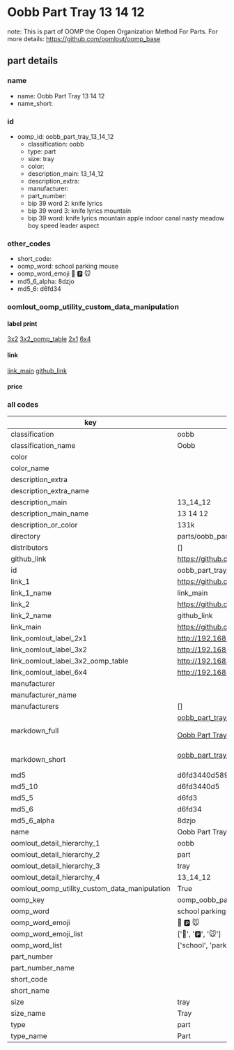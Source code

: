 # Oobb Part Tray 13 14 12  

note: This is part of OOMP the Oopen Organization Method For Parts. For more details: https://github.com/oomlout/oomp_base

##  part details





### name
* name: Oobb Part Tray 13 14 12
* name_short: 
### id
* oomp_id: oobb_part_tray_13_14_12
  * classification: oobb
  * type: part
  * size: tray
  * color: 
  * description_main: 13_14_12
  * description_extra: 
  * manufacturer: 
  * part_number: 
  * bip 39 word 2: knife lyrics
  * bip 39 word 3: knife lyrics mountain
  * bip 39 word: knife lyrics mountain apple indoor canal nasty meadow boy speed leader aspect

### other_codes
* short_code: 
* oomp_word: school parking mouse
* oomp_word_emoji :school: :parking: :mouse:
* md5_6_alpha: 8dzjo
* md5_6: d6fd34






### oomlout_oomp_utility_custom_data_manipulation
#### label print
[3x2](http://192.168.1.245:1112/?label=oomp%208dzjo)
[3x2_oomp_table](http://192.168.1.107:1112/?label=oomp%208dzjo)
[2x1](http://192.168.1.242:1112/?label=oomp%208dzjo)
[6x4](http://192.168.1.55:1112/?label=oomp%208dzjo)    

#### link

[link_main](https://github.com/oomlout/oomlout_oomp_current_version_messy/tree/main/parts/oobb_part_tray_13_14_12) [github_link](https://github.com/oomlout/oomlout_oomp_part_src/tree/main/parts/oobb_part_tray_13_14_12)                             

#### price







### all codes 
| key | value |  
| --- | --- |  
| classification | oobb |  
| classification_name | Oobb |  
| color |  |  
| color_name |  |  
| description_extra |  |  
| description_extra_name |  |  
| description_main | 13_14_12 |  
| description_main_name | 13 14 12 |  
| description_or_color | 131k |  
| directory | parts/oobb_part_tray_13_14_12 |  
| distributors | [] |  
| github_link | https://github.com/oomlout/oomlout_oomp_part_src/tree/main/parts/oobb_part_tray_13_14_12 |  
| id | oobb_part_tray_13_14_12 |  
| link_1 | https://github.com/oomlout/oomlout_oomp_current_version_messy/tree/main/parts/oobb_part_tray_13_14_12 |  
| link_1_name | link_main |  
| link_2 | https://github.com/oomlout/oomlout_oomp_part_src/tree/main/parts/oobb_part_tray_13_14_12 |  
| link_2_name | github_link |  
| link_main | https://github.com/oomlout/oomlout_oomp_current_version_messy/tree/main/parts/oobb_part_tray_13_14_12 |  
| link_oomlout_label_2x1 | http://192.168.1.242:1112/?label=oomp%208dzjo |  
| link_oomlout_label_3x2 | http://192.168.1.245:1112/?label=oomp%208dzjo |  
| link_oomlout_label_3x2_oomp_table | http://192.168.1.107:1112/?label=oomp%208dzjo |  
| link_oomlout_label_6x4 | http://192.168.1.55:1112/?label=oomp%208dzjo |  
| manufacturer |  |  
| manufacturer_name |  |  
| manufacturers | [] |  
| markdown_full | [oobb_part_tray_13_14_12](https://github.com/oomlout/oomlout_oomp_current_version_messy/tree/main/parts/oobb_part_tray_13_14_12)<br>[](https://github.com/oomlout/oomlout_oomp_current_version_messy/tree/main/parts/oobb_part_tray_13_14_12)<br>[Oobb Part Tray 13 14 12](https://github.com/oomlout/oomlout_oomp_current_version_messy/tree/main/parts/oobb_part_tray_13_14_12)<br><br> |  
| markdown_short | [oobb_part_tray_13_14_12](https://github.com/oomlout/oomlout_oomp_current_version_messy/tree/main/parts/oobb_part_tray_13_14_12)<br><br> |  
| md5 | d6fd3440d589b264843980ab21215bdd |  
| md5_10 | d6fd3440d5 |  
| md5_5 | d6fd3 |  
| md5_6 | d6fd34 |  
| md5_6_alpha | 8dzjo |  
| name | Oobb Part Tray 13 14 12 |  
| oomlout_detail_hierarchy_1 | oobb |  
| oomlout_detail_hierarchy_2 | part |  
| oomlout_detail_hierarchy_3 | tray |  
| oomlout_detail_hierarchy_4 | 13_14_12 |  
| oomlout_oomp_utility_custom_data_manipulation | True |  
| oomp_key | oomp_oobb_part_tray_13_14_12 |  
| oomp_word | school parking mouse |  
| oomp_word_emoji | :school: :parking: :mouse: |  
| oomp_word_emoji_list | [':school:', ':parking:', ':mouse:'] |  
| oomp_word_list | ['school', 'parking', 'mouse'] |  
| part_number |  |  
| part_number_name |  |  
| short_code |  |  
| short_name |  |  
| size | tray |  
| size_name | Tray |  
| type | part |  
| type_name | Part |  
